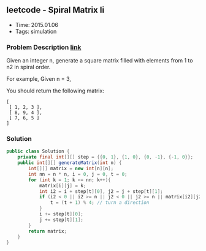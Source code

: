 ## leetcode - Spiral Matrix Ii
- Time: 2015.01.06
- Tags: simulation

### Problem Description [link][1]
Given an integer n, generate a square matrix filled with elements from 1 to n2 in spiral order.

For example,
Given n = 3,

You should return the following matrix:
```
[
 [ 1, 2, 3 ],
 [ 8, 9, 4 ],
 [ 7, 6, 5 ]
]
```

### Solution
```java
public class Solution {
    private final int[][] step = {{0, 1}, {1, 0}, {0, -1}, {-1, 0}};
    public int[][] generateMatrix(int n) {
        int[][] matrix = new int[n][n];
        int nn = n * n, i = 0, j = 0, t = 0;
        for (int k = 1; k <= nn; k++){
            matrix[i][j] = k;
            int i2 = i + step[t][0], j2 = j + step[t][1];
            if (i2 < 0 || i2 >= n || j2 < 0 || j2 >= n || matrix[i2][j2] > 0){
                t = (t + 1) % 4; // turn a direction
            }
            i += step[t][0];
            j += step[t][1];
        }
        return matrix;
    }
}
```

[1]: https://oj.leetcode.com/problems/spiral-matrix-ii/ "spiral-matrix-ii"

